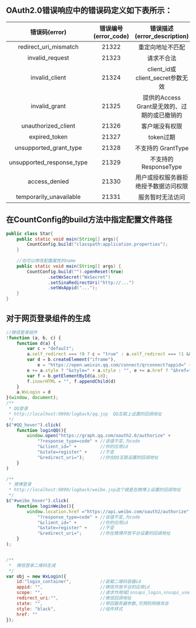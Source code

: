 OAuth2.0错误响应中的错误码定义如下表所示：
---
|错误码(error)|错误编号(error_code)|错误描述(error_description)|
|:----:|:----:|:----:|
|redirect_uri_mismatch|21322|重定向地址不匹配|
|invalid_request	|21323|	请求不合法|
|invalid_client|	21324	|client_id或client_secret参数无效|
|invalid_grant	|21325	|提供的Access Grant是无效的、过期的或已撤销的|
|unauthorized_client|	21326|	客户端没有权限|
|expired_token	|21327	|token过期|
|unsupported_grant_type|	21328	|不支持的 GrantType|
|unsupported_response_type|	21329|	不支持的 ResponseType|
|access_denied|	21330|	用户或授权服务器拒绝授予数据访问权限|
|temporarily_unavailable|	21331	|服务暂时无法访问|

在CountConfig的build方法中指定配置文件路径
---
```java
public class Star{
    public static void main(String[] args){
        CountConfig.build("classpath:application.properties");   
    }
    
    //也可以修改配置属性的name
    public static void main(String[] args) {
        CountConfig.build("").openReset(true)
                .setWxSecret("WxSecret")
                .setSinaRedirectUri("http://...")
                .setWxAppid("...");
    }
}
```
对于网页登录组件的生成
---
```javascript
//微信登录组件
!function (a, b, c) {
    function d(a) {
        var c = "default";
        a.self_redirect === !0 ? c = "true" : a.self_redirect === !1 && (c = "false");
        var d = b.createElement("iframe"),
            e = "https://open.weixin.qq.com/connect/qrconnect?appid=" + a.appid + "&scope=" + a.scope + "&redirect_uri=" + a.redirect_uri + "&state=" + a.state + "&login_type=jssdk&self_redirect=" + c;
        e += a.style ? "&style=" + a.style : "", e += a.href ? "&href=" + a.href : "", d.src = e, d.frameBorder = "0", d.allowTransparency = "true", d.scrolling = "no", d.width = "300px", d.height = "400px";
        var f = b.getElementById(a.id);
        f.innerHTML = "", f.appendChild(d)
    }
    a.WxLogin = d
}(window, document);
/**
 * QQ登录
 * http://localhost:9090/logback/qq.jsp  QQ互联上设置的回调地址
 */
$("#QQ_hover").click(
    function loginQQ(){
        window.open("https://graph.qq.com/oauth2.0/authorize" +
            "?response_type=code" + //该值不变,为code
            "&client_id=" +         //你的应用id
            "&state=register" +     //不变
            "&redirect_uri=");      //你在QQ互联设置的回调地址
    }
)

/**
 * 微博登录
 * http://localhost:9090/logback/weibo.jsp这个就是在微博上设置的回调地址
 */
$("#weibo_hover").click(
    function loginWeibo(){
        window.location.href ="https://api.weibo.com/oauth2/authorize" +
            "?response_type=code" + //该值不变,为code
            "&client_id=" +         //你的应用id
            "&state=register" +     //不变
            "&redirect_uri=";       //你在微博开放平台设置的回调地址
    }
);


/**
 *  微信登录二维码生成 
 */
var obj = new WxLogin({
    id:"login_container",           //装载二维码容器id
    appid: "",                      //微信开放平台的应用id
    scope: "",                      //请求作用域[snsapi_login,snsapi_userinfo],
    redirect_uri:"",                //微信回调地址
    state: "",                      //带回服务器参数,可预防网络攻击
    style: "black",                 //组件样式
    href: ""
});
```



